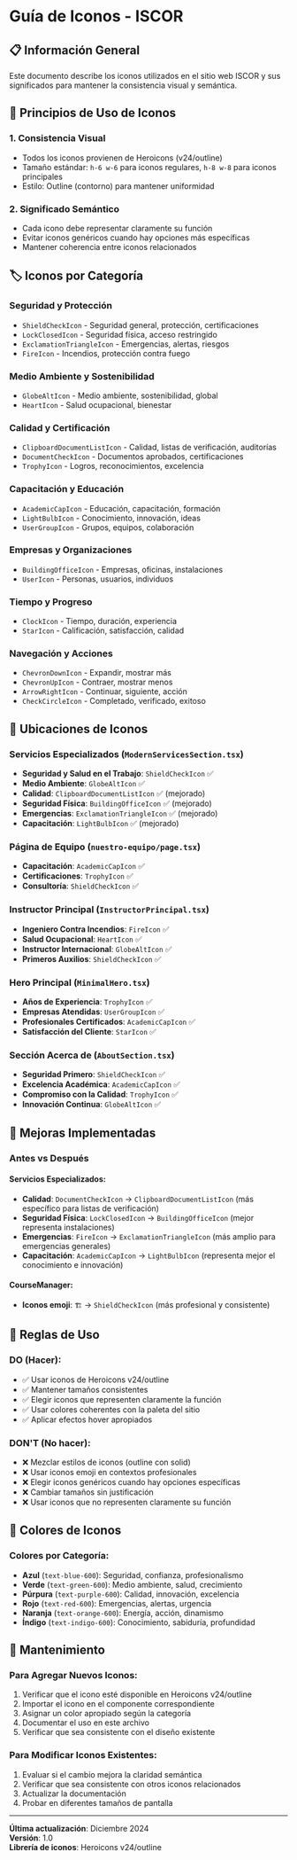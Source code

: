 # Guía de Iconos - ISCOR

## 📋 Información General

Este documento describe los iconos utilizados en el sitio web ISCOR y sus significados para mantener la consistencia visual y semántica.

## 🎯 Principios de Uso de Iconos

### 1. **Consistencia Visual**
- Todos los iconos provienen de Heroicons (v24/outline)
- Tamaño estándar: `h-6 w-6` para iconos regulares, `h-8 w-8` para iconos principales
- Estilo: Outline (contorno) para mantener uniformidad

### 2. **Significado Semántico**
- Cada icono debe representar claramente su función
- Evitar iconos genéricos cuando hay opciones más específicas
- Mantener coherencia entre iconos relacionados

## 🏷️ Iconos por Categoría

### **Seguridad y Protección**
- `ShieldCheckIcon` - Seguridad general, protección, certificaciones
- `LockClosedIcon` - Seguridad física, acceso restringido
- `ExclamationTriangleIcon` - Emergencias, alertas, riesgos
- `FireIcon` - Incendios, protección contra fuego

### **Medio Ambiente y Sostenibilidad**
- `GlobeAltIcon` - Medio ambiente, sostenibilidad, global
- `HeartIcon` - Salud ocupacional, bienestar

### **Calidad y Certificación**
- `ClipboardDocumentListIcon` - Calidad, listas de verificación, auditorías
- `DocumentCheckIcon` - Documentos aprobados, certificaciones
- `TrophyIcon` - Logros, reconocimientos, excelencia

### **Capacitación y Educación**
- `AcademicCapIcon` - Educación, capacitación, formación
- `LightBulbIcon` - Conocimiento, innovación, ideas
- `UserGroupIcon` - Grupos, equipos, colaboración

### **Empresas y Organizaciones**
- `BuildingOfficeIcon` - Empresas, oficinas, instalaciones
- `UserIcon` - Personas, usuarios, individuos

### **Tiempo y Progreso**
- `ClockIcon` - Tiempo, duración, experiencia
- `StarIcon` - Calificación, satisfacción, calidad

### **Navegación y Acciones**
- `ChevronDownIcon` - Expandir, mostrar más
- `ChevronUpIcon` - Contraer, mostrar menos
- `ArrowRightIcon` - Continuar, siguiente, acción
- `CheckCircleIcon` - Completado, verificado, exitoso

## 📍 Ubicaciones de Iconos

### **Servicios Especializados** (`ModernServicesSection.tsx`)
- **Seguridad y Salud en el Trabajo**: `ShieldCheckIcon` ✅
- **Medio Ambiente**: `GlobeAltIcon` ✅
- **Calidad**: `ClipboardDocumentListIcon` ✅ (mejorado)
- **Seguridad Física**: `BuildingOfficeIcon` ✅ (mejorado)
- **Emergencias**: `ExclamationTriangleIcon` ✅ (mejorado)
- **Capacitación**: `LightBulbIcon` ✅ (mejorado)

### **Página de Equipo** (`nuestro-equipo/page.tsx`)
- **Capacitación**: `AcademicCapIcon` ✅
- **Certificaciones**: `TrophyIcon` ✅
- **Consultoría**: `ShieldCheckIcon` ✅

### **Instructor Principal** (`InstructorPrincipal.tsx`)
- **Ingeniero Contra Incendios**: `FireIcon` ✅
- **Salud Ocupacional**: `HeartIcon` ✅
- **Instructor Internacional**: `GlobeAltIcon` ✅
- **Primeros Auxilios**: `ShieldCheckIcon` ✅

### **Hero Principal** (`MinimalHero.tsx`)
- **Años de Experiencia**: `TrophyIcon` ✅
- **Empresas Atendidas**: `UserGroupIcon` ✅
- **Profesionales Certificados**: `AcademicCapIcon` ✅
- **Satisfacción del Cliente**: `StarIcon` ✅

### **Sección Acerca de** (`AboutSection.tsx`)
- **Seguridad Primero**: `ShieldCheckIcon` ✅
- **Excelencia Académica**: `AcademicCapIcon` ✅
- **Compromiso con la Calidad**: `TrophyIcon` ✅
- **Innovación Continua**: `GlobeAltIcon` ✅

## 🔄 Mejoras Implementadas

### **Antes vs Después**

#### **Servicios Especializados:**
- **Calidad**: `DocumentCheckIcon` → `ClipboardDocumentListIcon` (más específico para listas de verificación)
- **Seguridad Física**: `LockClosedIcon` → `BuildingOfficeIcon` (mejor representa instalaciones)
- **Emergencias**: `FireIcon` → `ExclamationTriangleIcon` (más amplio para emergencias generales)
- **Capacitación**: `AcademicCapIcon` → `LightBulbIcon` (representa mejor el conocimiento e innovación)

#### **CourseManager:**
- **Iconos emoji**: `🏗️` → `ShieldCheckIcon` (más profesional y consistente)

## 📝 Reglas de Uso

### **DO (Hacer):**
- ✅ Usar iconos de Heroicons v24/outline
- ✅ Mantener tamaños consistentes
- ✅ Elegir iconos que representen claramente la función
- ✅ Usar colores coherentes con la paleta del sitio
- ✅ Aplicar efectos hover apropiados

### **DON'T (No hacer):**
- ❌ Mezclar estilos de iconos (outline con solid)
- ❌ Usar iconos emoji en contextos profesionales
- ❌ Elegir iconos genéricos cuando hay opciones específicas
- ❌ Cambiar tamaños sin justificación
- ❌ Usar iconos que no representen claramente su función

## 🎨 Colores de Iconos

### **Colores por Categoría:**
- **Azul** (`text-blue-600`): Seguridad, confianza, profesionalismo
- **Verde** (`text-green-600`): Medio ambiente, salud, crecimiento
- **Púrpura** (`text-purple-600`): Calidad, innovación, excelencia
- **Rojo** (`text-red-600`): Emergencias, alertas, urgencia
- **Naranja** (`text-orange-600`): Energía, acción, dinamismo
- **Índigo** (`text-indigo-600`): Conocimiento, sabiduría, profundidad

## 🔧 Mantenimiento

### **Para Agregar Nuevos Iconos:**
1. Verificar que el icono esté disponible en Heroicons v24/outline
2. Importar el icono en el componente correspondiente
3. Asignar un color apropiado según la categoría
4. Documentar el uso en este archivo
5. Verificar que sea consistente con el diseño existente

### **Para Modificar Iconos Existentes:**
1. Evaluar si el cambio mejora la claridad semántica
2. Verificar que sea consistente con otros iconos relacionados
3. Actualizar la documentación
4. Probar en diferentes tamaños de pantalla

---

**Última actualización**: Diciembre 2024  
**Versión**: 1.0  
**Librería de iconos**: Heroicons v24/outline



